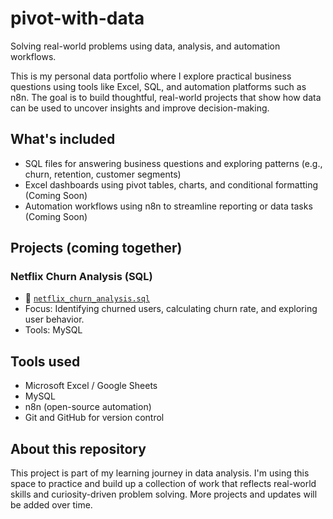 # pivot-with-data

Solving real-world problems using data, analysis, and automation workflows.

This is my personal data portfolio where I explore practical business questions using tools like Excel, SQL, and automation platforms such as n8n. 
The goal is to build thoughtful, real-world projects that show how data can be used to uncover insights and improve decision-making.

## What's included 

- SQL files for answering business questions and exploring patterns (e.g., churn, retention, customer segments)
- Excel dashboards using pivot tables, charts, and conditional formatting (Coming Soon)
- Automation workflows using n8n to streamline reporting or data tasks (Coming Soon)

## Projects (coming together)

### Netflix Churn Analysis (SQL)
- 📄 [`netflix_churn_analysis.sql`](./sql/netflix_churn_analysis.sql)
- Focus: Identifying churned users, calculating churn rate, and exploring user behavior.
- Tools: MySQL


## Tools used

- Microsoft Excel / Google Sheets  
- MySQL  
- n8n (open-source automation)  
- Git and GitHub for version control


## About this repository

This project is part of my learning journey in data analysis. I'm using this space to practice and build up a collection of work that reflects real-world skills and curiosity-driven problem solving. More projects and updates will be added over time.
